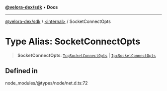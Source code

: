 [**@velora-dex/sdk**](../../README.md) • **Docs**

***

[@velora-dex/sdk](../../globals.md) / [\<internal\>](../README.md) / SocketConnectOpts

# Type Alias: SocketConnectOpts

> **SocketConnectOpts**: [`TcpSocketConnectOpts`](../interfaces/TcpSocketConnectOpts.md) \| [`IpcSocketConnectOpts`](../interfaces/IpcSocketConnectOpts.md)

## Defined in

node\_modules/@types/node/net.d.ts:72
